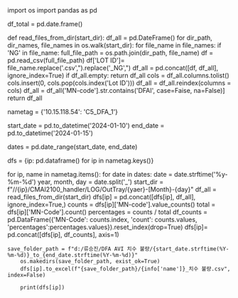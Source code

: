 import os
import pandas as pd

df_total = pd.date.frame()

def read_files_from_dir(start_dir):
	df_all = pd.DateFrame()
	for dir_path, dir_names, file_names in
os.walk(start_dir):
	for file_name in file_names:
		if 'NG' in file_name:
			full_file_path = os.path.join(dir_path, file_name)
			df = pd.read_csv(full_file_path)
			df['LOT ID']= file_name.replace('.csv',").replace('_NG',")
			df_all = pd.concat([df, df_all], ignore_index=True)
	if df_all.empty:
		return df_all
	cols = df_all.columns.tolist()
	cols.insert(0, cols.pop(cols.index('Lot ID')))
	df_all = df_all.reindex(columns = cols)
	df_all = df_all{'MN-code'].str.contains('DFAI', case=Faise, na=False)]
	return df_all

nametag = {'10.15.118.54': 'C5_DFA_1'}

start_date = pd.to_datetime('2024-01-10')
end_date = pd.to_datetime('2024-01-15')

dates = pd.date_range(start_date, end_date)

dfs = {ip: pd.dataframe() for ip in nametag.keys()}

for ip, name in nametag.items():
	for date in dates:
		date = date.strftime('%y-%m-%d')
		year, month, day = date.split('_')
		start_dir = f"//{ip}/CMAI2100_handler/LOG/OutTray/{yaer}-[Month}-{day}"
		df_all = read_files_from_dir(start_dir)
		dfs[ip] = pd.concat([dfs[ip], df_all], ignore_index=True,)
	counts = dfs[ip]['MN-code'].value_counts()
	total = dfs[ip]['MN-Code'].count()
	percentages = counts / total
	df_counts = pd.DataFrame({'MN-Code': counts.index, 'count': counts.values, 'percentages':percentages.values}).reset_index(drop=True)
	dfs[ip]= pd.concat([dfs[ip], df_counts], axis=1)

	save_folder_path = f"d:/류승진/DFA AVI 치수 불량/{start_date.strftime(%Y-%m-%d)}_to_{end_date.strftime(%Y-%m-%d)}"
		os.makedirs(save_folder_path, exist_ok=True)
		dfs[ip].to_excel(f"{save_folder_path}/{info['name']}_치수 불량.csv", index=False)

		print(dfs[ip])
